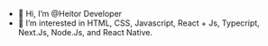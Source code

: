 - 👋 Hi, I’m @Heitor Developer
- 👀 I’m interested in HTML, CSS, Javascript, React + Js, Typecript, Next.Js, Node.Js, and React Native.



